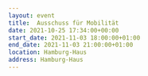 ```yaml
---
layout: event
title:  Ausschuss für Mobilität
date: 2021-10-25 17:34:00+00:00
start_date: 2021-11-03 18:00:00+01:00
end_date: 2021-11-03 21:00:00+01:00
location: Hamburg-Haus
address: Hamburg-Haus
---
```

